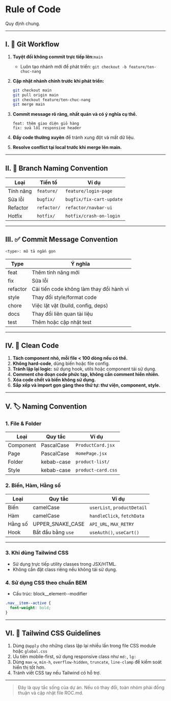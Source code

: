 # Rule of Code

Quy định chung.

---

## I. 🚦 Git Workflow

1. **Tuyệt đối không commit trực tiếp lên:**`main`

   * Luôn tạo nhánh mới để phát triển: `git checkout -b feature/ten-chuc-nang`

2. **Cập nhật nhánh chính trước khi phát triển:**

   ```bash
   git checkout main
   git pull origin main
   git checkout feature/ten-chuc-nang
   git merge main
   ```

3. **Commit message rõ ràng, nhất quán và có ý nghĩa cụ thể.**

   ```
   feat: thêm giao diện giỏ hàng
   fix: sửa lỗi responsive header
   ```

4. **Đẩy code thường xuyên** để tránh xung đột và mất dữ liệu.

5. **Resolve conflict tại local trước khi merge lên main.**

---

## II. 🌿 Branch Naming Convention

| Loại      | Tiền tố     | Ví dụ                    |
| --------- | ----------- | ------------------------ |
| Tính năng | `feature/`  | `feature/login-page`     |
| Sửa lỗi   | `bugfix/`   | `bugfix/fix-cart-update` |
| Refactor  | `refactor/` | `refactor/navbar-ui`     |
| Hotfix    | `hotfix/`   | `hotfix/crash-on-login`  |

---

## III. ✅ Commit Message Convention

```bash
<type>: mô tả ngắn gọn
```

| Type     | Ý nghĩa                                  |
| -------- | ---------------------------------------- |
| feat     | Thêm tính năng mới                       |
| fix      | Sửa lỗi                                  |
| refactor | Cải tiến code không làm thay đổi hành vi |
| style    | Thay đổi style/format code               |
| chore    | Việc lặt vặt (build, config, deps)       |
| docs     | Thay đổi liên quan tài liệu              |
| test     | Thêm hoặc cập nhật test                  |

---

## IV. 🧱 Clean Code

1. **Tách component nhỏ, mỗi file < 100 dòng nếu có thể.**
2. **Không hard-code**, dùng biến hoặc file config.
3. **Tránh lặp lại logic:** sử dụng hook, utils hoặc component tái sử dụng.
4. **Comment cho đoạn code phức tạp, không cần comment hiển nhiên.**
5. **Xóa code chết và biến không sử dụng.**
6. **Sắp xếp và import gọn gàng theo thứ tự: thư viện, component, style.**

---

## V. 🏷️ Naming Convention

### 1. File & Folder

| Loại      | Quy tắc    | Ví dụ              |
| --------- | ---------- | ------------------ |
| Component | PascalCase | `ProductCard.jsx`  |
| Page      | PascalCase | `HomePage.jsx`     |
| Folder    | kebab-case | `product-list/`    |
| Style     | kebab-case | `product-card.css` |

### 2. Biến, Hàm, Hằng số

| Loại    | Quy tắc            | Ví dụ                       |
| ------- | ------------------ | --------------------------- |
| Biến    | camelCase          | `userList`, `productDetail` |
| Hàm     | camelCase          | `handleClick`, `fetchData`  |
| Hằng số | UPPER\_SNAKE\_CASE | `API_URL`, `MAX_RETRY`      |
| Hook    | Bắt đầu bằng `use` | `useAuth()`, `useCart()`    |

---


### 3. Khi dùng Tailwind CSS
- Sử dụng trực tiếp utility classes trong JSX/HTML.
- Không cần đặt class riêng nếu không tái sử dụng.

### 4. Sử dụng CSS theo chuẩn BEM
- Cấu trúc: block__element--modifier

``` css
.nav__item--active {
  font-weight: bold;
}
```

---

## VI. 🎨 Tailwind CSS Guidelines

1. Dùng `@apply` cho những class lặp lại nhiều lần trong file CSS module hoặc `global.css`
2. Ưu tiên mobile-first, sử dụng responsive class như `md:`, `lg:`
3. Dùng `max-w`, `min-h`, `overflow-hidden`, `truncate`, `line-clamp` để kiểm soát hiển thị tốt hơn.
4. Tránh viết CSS tay nếu Tailwind có hỗ trợ.

---
> Đây là quy tắc sống của dự án. Nếu có thay đổi, toàn nhóm phải đồng thuận và cập nhật file ROC.md.

